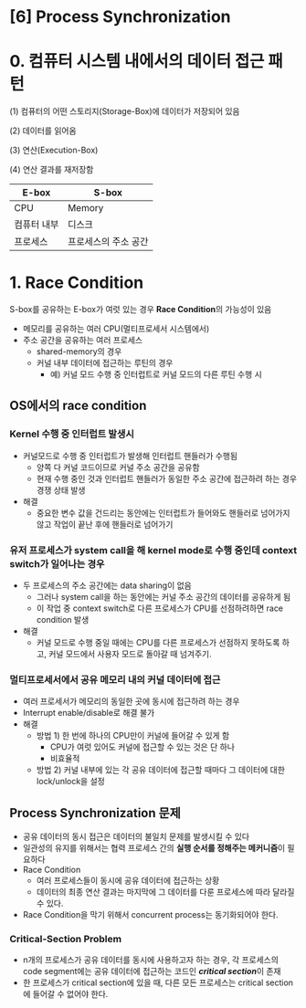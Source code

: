 # [6] Process Synchronization

# 0. 컴퓨터 시스템 내에서의 데이터 접근 패턴

(1) 컴퓨터의 어떤 스토리지(Storage-Box)에 데이터가 저장되어 있음

(2) 데이터를 읽어옴

(3) 연산(Execution-Box)

(4) 연산 결과를 재저장함

| E-box | S-box |
| --- | --- |
| CPU | Memory |
| 컴퓨터 내부 | 디스크 |
| 프로세스 | 프로세스의 주소 공간 |

# 1. Race Condition

S-box를 공유하는 E-box가 여럿 있는 경우 **Race  Condition**의 가능성이 있음

- 메모리를 공유하는 여러 CPU(멀티프로세서 시스템에서)
- 주소 공간을 공유하는 여러 프로세스
    - shared-memory의 경우
    - 커널 내부 데이터에 접근하는 루틴의 경우
        - 예) 커널 모드 수행 중 인터럽트로 커널 모드의 다른 루틴 수행 시

## OS에서의 race condition

### **Kernel 수행 중 인터럽트 발생시**

- 커널모드로 수행 중 인터럽트가 발생해 인터럽트 핸들러가 수행됨
    - 양쪽 다 커널 코드이므로 커널 주소 공간을 공유함
    - 현재 수행 중인 것과 인터럽트 핸들러가 동일한 주소 공간에 접근하려 하는 경우 경쟁 상태 발생
- 해결
    - 중요한 변수 값을 건드리는 동안에는 인터럽트가 들어와도 핸들러로 넘어가지 않고 작업이 끝난 후에 핸들러로 넘어가기

### **유저 프로세스가 system call을 해 kernel mode로 수행 중인데 context switch가 일어나는 경우**

- 두 프로세스의 주소 공간에는 data sharing이 없음
    - 그러나 system call을 하는 동안에는 커널 주소 공간의 데이터를 공유하게 됨
    - 이 작업 중 context switch로 다른 프로세스가 CPU를 선점하려하면 race condition 발생
- 해결
    - 커널 모드로 수행 중일 때에는 CPU를 다른 프로세스가 선점하지 못하도록 하고, 커널 모드에서 사용자 모드로 돌아갈 때 넘겨주기.

### **멀티프로세서에서 공유 메모리 내의 커널 데이터에 접근**

- 여러 프로세서가 메모리의 동일한 곳에 동시에 접근하려 하는 경우
- Interrupt enable/disable로 해결 불가
- 해결
    - 방법 1) 한 번에 하나의 CPU만이 커널에 들어갈 수 있게 함
        - CPU가 여럿 있어도 커널에 접근할 수 있는 것은 단 하나
        - 비효율적
    - 방법 2) 커널 내부에 있는 각 공유 데이터에 접근할 때마다 그 데이터에 대한 lock/unlock을 설정

## Process Synchronization 문제

- 공유 데이터의 동시 접근은 데이터의 불일치 문제를 발생시킬 수 있다
- 일관성의 유지를 위해서는 협력 프로세스 간의 **실행 순서를 정해주는 메커니즘**이 필요하다
- Race Condition
    - 여러 프로세스들이 동시에 공유 데이터에 접근하는 상황
    - 데이터의 최종 연산 결과는 마지막에 그 데이터를 다룬 프로세스에 따라 달라질 수 있다.
- Race Condition을 막기 위해서 concurrent process는 동기화되어야 한다.

### Critical-Section Problem

- n개의 프로세스가 공유 데이터를 동시에 사용하고자 하는 경우, 각 프로세스의 code segment에는 공유 데이터에 접근하는 코드인 ***critical section***이 존재
- 한 프로세스가 critical section에 있을 때, 다른 모든 프로세스는 critical section에 들어갈 수 없어야 한다.
